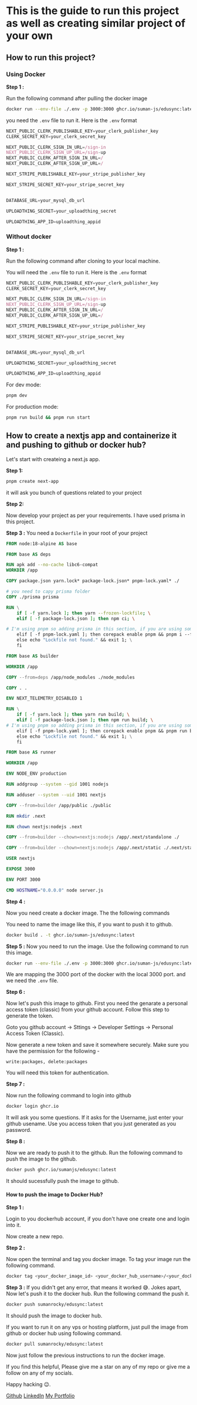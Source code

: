 # This is the guide to run this project as well as creating similar project of your own

## How to run this project?

### Using Docker

**Step 1 :**

Run the following command after pulling the docker image

```bash
docker run --env-file ./.env -p 3000:3000 ghcr.io/suman-js/edusync:latest
```

you need the `.env` file to run it. Here is the `.env` format

```javascript
NEXT_PUBLIC_CLERK_PUBLISHABLE_KEY=your_clerk_publisher_key
CLERK_SECRET_KEY=your_clerk_secret_key

NEXT_PUBLIC_CLERK_SIGN_IN_URL=/sign-in
NEXT_PUBLIC_CLERK_SIGN_UP_URL=/sign-up
NEXT_PUBLIC_CLERK_AFTER_SIGN_IN_URL=/
NEXT_PUBLIC_CLERK_AFTER_SIGN_UP_URL=/

NEXT_STRIPE_PUBLISHABLE_KEY=your_stripe_publisher_key

NEXT_STRIPE_SECRET_KEY=your_stripe_secret_key


DATABASE_URL=your_mysql_db_url

UPLOADTHING_SECRET=your_uploadthing_secret

UPLOADTHING_APP_ID=uploadthing_appid
```

### Without docker

**Step 1 :**

Run the following command after cloning to your local machine.

You will need the `.env` file to run it. Here is the `.env` format

```javascript
NEXT_PUBLIC_CLERK_PUBLISHABLE_KEY=your_clerk_publisher_key
CLERK_SECRET_KEY=your_clerk_secret_key

NEXT_PUBLIC_CLERK_SIGN_IN_URL=/sign-in
NEXT_PUBLIC_CLERK_SIGN_UP_URL=/sign-up
NEXT_PUBLIC_CLERK_AFTER_SIGN_IN_URL=/
NEXT_PUBLIC_CLERK_AFTER_SIGN_UP_URL=/

NEXT_STRIPE_PUBLISHABLE_KEY=your_stripe_publisher_key

NEXT_STRIPE_SECRET_KEY=your_stripe_secret_key


DATABASE_URL=your_mysql_db_url

UPLOADTHING_SECRET=your_uploadthing_secret

UPLOADTHING_APP_ID=uploadthing_appid
```

For dev mode:

```bash
pnpm dev
```

For production mode:

```bash
pnpm run build && pnpm run start

```

## How to create a nextjs app and containerize it and pushing to github or docker hub?

Let's start with createing a next.js app.

**Step 1:**

```bash
pnpm create next-app
```

it will ask you bunch of questions related to your project

**Step 2:**

Now develop your project as per your requirements. I have used prisma in this project.

**Step 3 :**
You need a `Dockerfile` in your root of your project

```dockerfile
FROM node:18-alpine AS base

FROM base AS deps

RUN apk add --no-cache libc6-compat
WORKDIR /app

COPY package.json yarn.lock* package-lock.json* pnpm-lock.yaml* ./

# you need to capy prisma folder
COPY ./prisma prisma

RUN \
    if [ -f yarn.lock ]; then yarn --frozen-lockfile; \
    elif [ -f package-lock.json ]; then npm ci; \

# I'm using pnpm so adding prisma in this section, if you are using something else the make the changes to there
    elif [ -f pnpm-lock.yaml ]; then corepack enable pnpm && pnpm i --frozen-lockfile; \
    else echo "Lockfile not found." && exit 1; \
    fi

FROM base AS builder

WORKDIR /app

COPY --from=deps /app/node_modules ./node_modules

COPY . .

ENV NEXT_TELEMETRY_DISABLED 1

RUN \
    if [ -f yarn.lock ]; then yarn run build; \
    elif [ -f package-lock.json ]; then npm run build; \
# I'm using pnpm so adding prisma in this section, if you are using something else the make the changes to there
    elif [ -f pnpm-lock.yaml ]; then corepack enable pnpm && pnpm run build; \
    else echo "Lockfile not found." && exit 1; \
    fi

FROM base AS runner

WORKDIR /app

ENV NODE_ENV production

RUN addgroup --system --gid 1001 nodejs

RUN adduser --system --uid 1001 nextjs

COPY --from=builder /app/public ./public

RUN mkdir .next

RUN chown nextjs:nodejs .next

COPY --from=builder --chown=nextjs:nodejs /app/.next/standalone ./

COPY --from=builder --chown=nextjs:nodejs /app/.next/static ./.next/static

USER nextjs

EXPOSE 3000

ENV PORT 3000

CMD HOSTNAME="0.0.0.0" node server.js

```

**Step 4 :**

Now you need create a docker image. The the following commands

You need to name the image like this, if you want to push it to github.

```bash
docker build . -t ghcr.io/suman-js/edusync:latest
```

**Step 5 :**
Now you need to run the image. Use the following command to run this image.

```bash
docker run --env-file ./.env -p 3000:3000 ghcr.io/suman-js/edusync:latest
```

We are mapping the 3000 port of the docker with the local 3000 port. and we need the `.env` file.

**Step 6 :**

Now let's push this image to github. First you need the genarate a personal access token (classic) from your github account. Follow this step to generate the token.

Goto you github account -> Sttings -> Developer Settings -> Personal Access Token (Classic).

Now generate a new token and save it somewhere securely. Make sure you have the permission for the following -

`write:packages,
delete:packages`

You will need this token for authentication.

**Step 7 :**

Now run the following command to login into github

```bash
docker login ghcr.io
```

It will ask you some questions. If it asks for the Username, just enter your github usename. Use you access token that you just generated as you password.

**Step 8 :**

Now we are ready to push it to the github. Run the following command to push the image to the github.

```bash
docker push ghcr.io/sumanjs/edusync:latest
```

It should sucessfully push the image to github.

#### How to push the image to Docker Hub?

**Step 1 :**

Login to you dockerhub account, if you don't have one create one and login into it.

Now create a new repo.

**Step 2 :**

Now open the terminal and tag you docker image. To tag your image run the following command.

```bash
docker tag <your_docker_image_id> <your_docker_hub_username>/<your_docker_hub_repo_name>:<tag e.g. latest or v1>
```

**Step 3 :**
If you didn't get any error, that means it worked :sweat_smile:. Jokes apart, Now let's push it to the docker hub. Run the following command the push it.

```bash
docker push sumanrocky/edusync:latest
```

It should push the image to docker hub.

If you want to run it on any vps or hosting platform, just pull the image from github or docker hub using following command.

```bash
docker pull sumanrocky/edusync:latest
```

Now just follow the previous instructions to run the docker image.

If you find this helpful, Please give me a star on any of my repo or give me a follow on any of my socials.

Happy hacking :wink:.

[Github](https://github.com/Suman-JS)
[LinkedIn](https://www.linkedin.com/in/suman7mondal/)
[My Portfolio](https://codejourneysuman.vercel.app/)
